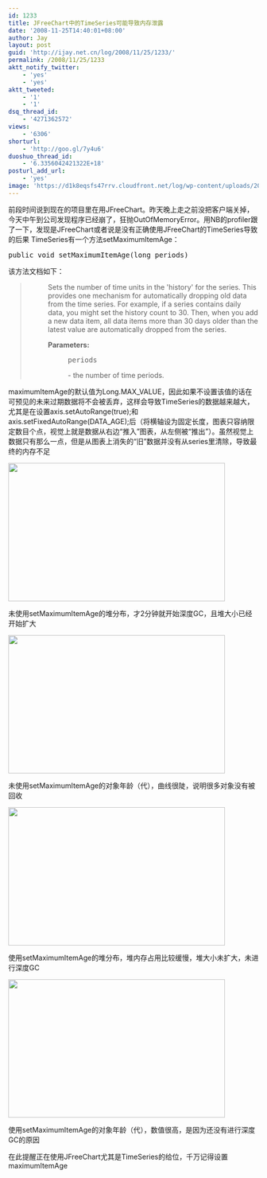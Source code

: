 ```yaml
---
id: 1233
title: JFreeChart中的TimeSeries可能导致内存泄露
date: '2008-11-25T14:40:01+08:00'
author: Jay
layout: post
guid: 'http://ijay.net.cn/log/2008/11/25/1233/'
permalink: /2008/11/25/1233
aktt_notify_twitter:
    - 'yes'
    - 'yes'
aktt_tweeted:
    - '1'
    - '1'
dsq_thread_id:
    - '4271362572'
views:
    - '6306'
shorturl:
    - 'http://goo.gl/7y4u6'
duoshuo_thread_id:
    - '6.3356042421322E+18'
posturl_add_url:
    - 'yes'
image: 'https://d1k8eqsfs47rrv.cloudfront.net/log/wp-content/uploads/2008/11/mem_heap.png'
---
```


前段时间说到现在的项目里在用JFreeChart。昨天晚上走之前没把客户端关掉，今天中午到公司发现程序已经崩了，狂抛OutOfMemoryError。用NB的profiler跟了一下，发现是JFreeChart或者说是没有正确使用JFreeChart的TimeSeries导致的后果
TimeSeries有一个方法setMaximumItemAge：
<pre class="lang:java decode:1 " >
public void setMaximumItemAge(long periods)</pre>
该方法文档如下：
<blockquote>
<dl>
 	<dd>Sets the number of time units in the 'history' for the series. This provides one mechanism for automatically dropping old data from the time series. For example, if a series contains daily data, you might set the history count to 30. Then, when you add a new data item, all data items more than 30 days older than the latest value are automatically dropped from the series.</dd>
 	<dd></dd>
 	<dd>
<dl>
 	<dt><strong>Parameters:</strong></dt>
 	<dd><pre class="inline:true decode:1 " >periods</pre> - the number of time periods.</dd>
 	<dt></dt>
</dl>
</dd>
</dl>
</blockquote>
maximumItemAge的默认值为Long.MAX_VALUE，因此如果不设置该值的话在可预见的未来过期数据将不会被丢弃，这样会导致TimeSeries的数据越来越大，尤其是在设置axis.setAutoRange(true);和axis.setFixedAutoRange(DATA_AGE);后（将横轴设为固定长度，图表只容纳限定数目个点，视觉上就是数据从右边“推入”图表，从左侧被“推出”）。虽然视觉上数据只有那么一点，但是从图表上消失的“旧”数据并没有从series里清除，导致最终的内存不足

<a href="http://jayxu.com/log/wp-content/uploads/2008/11/mem_heap_3.png"><img class="alignnone size-medium wp-image-1236" title="mem_heap_2" src="http://jayxu.com/log/wp-content/uploads/2008/11/mem_heap_3.png" alt="" width="436" height="278" /></a>

未使用setMaximumItemAge的堆分布，才2分钟就开始深度GC，且堆大小已经开始扩大

<a href="http://jayxu.com/log/wp-content/uploads/2008/11/mem_gc_2.png"><img class="alignnone size-medium wp-image-1237" title="mem_gc_2" src="http://jayxu.com/log/wp-content/uploads/2008/11/mem_gc_2.png" alt="" width="436" height="278" /></a>

未使用setMaximumItemAge的对象年龄（代），曲线很陡，说明很多对象没有被回收

<a href="http://jayxu.com/log/wp-content/uploads/2008/11/mem_heap.png"><img class="alignnone size-medium wp-image-1238" title="mem_heap" src="http://jayxu.com/log/wp-content/uploads/2008/11/mem_heap.png" alt="" width="436" height="278" /></a>

使用setMaximumItemAge的堆分布，堆内存占用比较缓慢，堆大小未扩大，未进行深度GC

<a href="http://jayxu.com/log/wp-content/uploads/2008/11/mem_gc.png"><img class="alignnone size-medium wp-image-1239" title="mem_gc" src="http://jayxu.com/log/wp-content/uploads/2008/11/mem_gc.png" alt="" width="436" height="278" /></a>

使用setMaximumItemAge的对象年龄（代），数值很高，是因为还没有进行深度GC的原因

在此提醒正在使用JFreeChart尤其是TimeSeries的给位，千万记得设置maximumItemAge